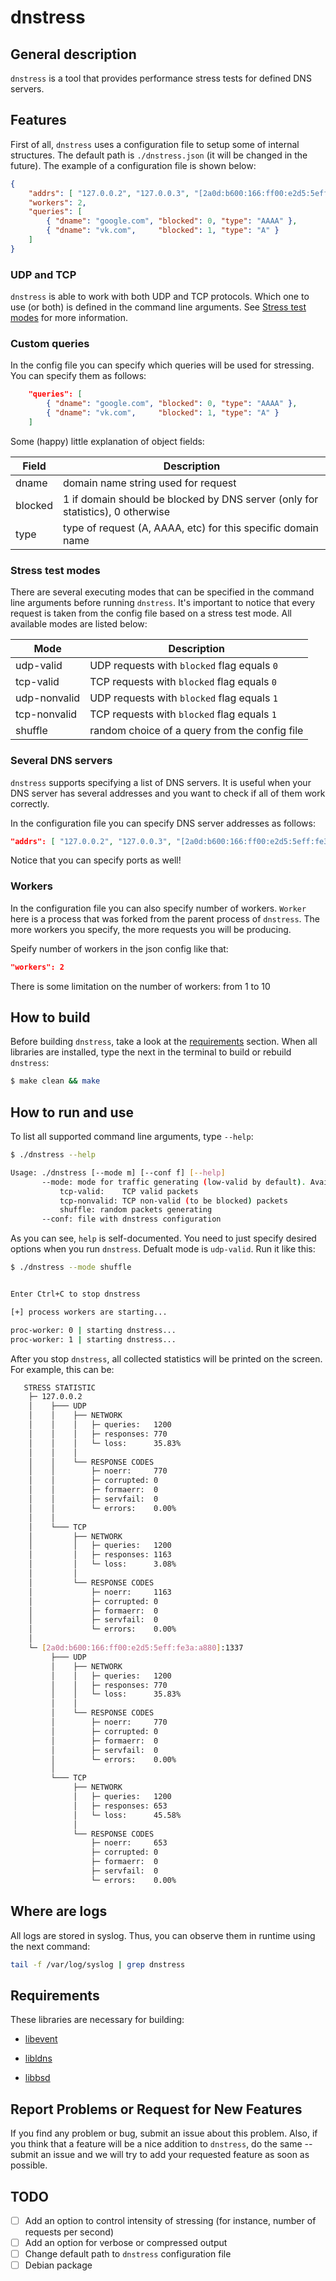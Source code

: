 # dnstress

## General description

`dnstress` is a tool that provides performance stress tests for defined DNS servers.

## Features

First of all, `dnstress` uses a configuration file to setup some of internal structures. The default path is `./dnstress.json` (it will be changed in the future). The example of a configuration file is shown below:

```json
{
    "addrs": [ "127.0.0.2", "127.0.0.3", "[2a0d:b600:166:ff00:e2d5:5eff:fe3a:a880]:1337" ],
    "workers": 2,
    "queries": [
        { "dname": "google.com", "blocked": 0, "type": "AAAA" },
        { "dname": "vk.com",     "blocked": 1, "type": "A" }
    ]
}
```

### UDP and TCP
`dnstress` is able to work with both UDP and TCP protocols. Which one to use (or both) is defined in the command line arguments. See [Stress test modes](#stress-test-modes) for more information.

### Custom queries

In the config file you can specify which queries will be used for stressing. You can specify them as follows:

```json
    "queries": [
        { "dname": "google.com", "blocked": 0, "type": "AAAA" },
        { "dname": "vk.com",     "blocked": 1, "type": "A" }
    ]
```

Some (happy) little explanation of object fields:

| Field | Description |
| ----- | ----------- |
| dname | domain name string used for request |
| blocked | 1 if domain should be blocked by DNS server (only for statistics), 0 otherwise |
| type | type of request (A, AAAA, etc) for this specific domain name |

### Stress test modes

There are several executing modes that can be specified in the command line arguments before running `dnstress`. It's important to notice that every request is taken from the config file based on a stress test mode. All available modes are listed below:

| Mode | Description |
| ---- | ----------- |
| udp-valid | UDP requests with `blocked` flag equals `0` |
| tcp-valid | TCP requests with `blocked` flag equals `0` |
| udp-nonvalid | UDP requests with `blocked` flag equals `1` |
| tcp-nonvalid | TCP requests with `blocked` flag equals `1` |
| shuffle | random choice of a query from the config file |

### Several DNS servers

`dnstress` supports specifying a list of DNS servers. It is useful when your DNS server has several addresses and you want to check if all of them work correctly. 

In the configuration file you can specify DNS server addresses as follows:

```json
"addrs": [ "127.0.0.2", "127.0.0.3", "[2a0d:b600:166:ff00:e2d5:5eff:fe3a:a880]:1337" ] 
```

Notice that you can specify ports as well!

### Workers

In the configuration file you can also specify number of workers. `Worker` here is a process that was forked from the parent process of `dnstress`. The more workers you specify, the more requests you will be producing.

Speify number of workers in the json config like that:

```json
"workers": 2
```

There is some limitation on the number of workers: from 1 to 10

## How to build

Before building `dnstress`, take a look at the [requirements](#requirements) section. When all libraries are installed, type the next in the terminal to build or rebuild `dnstress`:

```sh
$ make clean && make
```

## How to run and use

To list all supported command line arguments, type `--help`:

```sh
$ ./dnstress --help

Usage: ./dnstress [--mode m] [--conf f] [--help]
       --mode: mode for traffic generating (low-valid by default). Available modes:          udp-valid:    UDP valid packets
           tcp-valid:    TCP valid packets
           tcp-nonvalid: TCP non-valid (to be blocked) packets
           shuffle: random packets generating
       --conf: file with dnstress configuration
```

As you can see, `help` is self-documented. You need to just specify desired options when you run `dnstress`. Defualt mode is `udp-valid`. Run it like this:

```sh
$ ./dnstress --mode shuffle


Enter Ctrl+C to stop dnstress

[+] process workers are starting...

proc-worker: 0 | starting dnstress...
proc-worker: 1 | starting dnstress...
```

After you stop `dnstress`, all collected statistics will be printed on the screen. For example, this can be:

```sh
   STRESS STATISTIC
    ├─ 127.0.0.2
    │    ├─── UDP
    │    │    ├── NETWORK
    │    │    │   ├─ queries:   1200
    │    │    │   ├─ responses: 770
    │    │    │   └─ loss:      35.83%
    │    │    │          
    │    │    └── RESPONSE CODES
    │    │        ├─ noerr:     770
    │    │        ├─ corrupted: 0
    │    │        ├─ formaerr:  0
    │    │        ├─ servfail:  0
    │    │        └─ errors:    0.00%
    │    │               
    │    └─── TCP
    │         ├── NETWORK
    │         │   ├─ queries:   1200
    │         │   ├─ responses: 1163
    │         │   └─ loss:      3.08%
    │         │          
    │         └── RESPONSE CODES
    │             ├─ noerr:     1163
    │             ├─ corrupted: 0
    │             ├─ formaerr:  0
    │             ├─ servfail:  0
    │             └─ errors:    0.00%
    │                   
    └─ [2a0d:b600:166:ff00:e2d5:5eff:fe3a:a880]:1337
         ├─── UDP
         │    ├── NETWORK
         │    │   ├─ queries:   1200
         │    │   ├─ responses: 770
         │    │   └─ loss:      35.83%
         │    │          
         │    └── RESPONSE CODES
         │        ├─ noerr:     770
         │        ├─ corrupted: 0
         │        ├─ formaerr:  0
         │        ├─ servfail:  0
         │        └─ errors:    0.00%
         │               
         └─── TCP
              ├── NETWORK
              │   ├─ queries:   1200
              │   ├─ responses: 653
              │   └─ loss:      45.58%
              │          
              └── RESPONSE CODES
                  ├─ noerr:     653
                  ├─ corrupted: 0
                  ├─ formaerr:  0
                  ├─ servfail:  0
                  └─ errors:    0.00%

```

## Where are logs

All logs are stored in syslog. Thus, you can observe them in runtime using the next command:

```sh
tail -f /var/log/syslog | grep dnstress
```

## Requirements

These libraries are necessary for building:

- [libevent](https://libevent.org/)

- [libldns](https://nlnetlabs.nl/projects/ldns/about/)

- [libbsd](https://libbsd.freedesktop.org/wiki/)

## Report Problems or Request for New Features

If you find any problem or bug, submit an issue about this problem. Also, if you think that a feature will be a nice addition to `dnstress`, do the same -- submit an issue and we will try to add your requested feature as soon as possible.

## TODO

- [ ] Add an option to control intensity of stressing (for instance, number of requests per second)
- [ ] Add an option for verbose or compressed output
- [ ] Change default path to `dnstress` configuration file
- [ ] Debian package